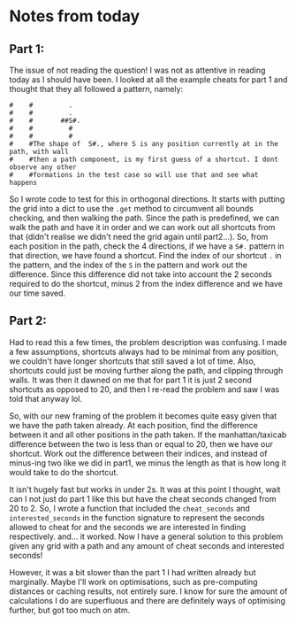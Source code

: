 # Notes from today

## Part 1:
The issue of not reading the question! I was not as attentive in reading today as I should have been. I looked at all the example cheats for part 1 and thought that they all followed a pattern, namely:
```
#    #         .
#    #         .
#    #       ##S#.
#    #         #
#    #         #
#    #The shape of  S#., where S is any position currently at in the path, with wall
#    #then a path component, is my first guess of a shortcut. I dont observe any other
#    #formations in the test case so will use that and see what happens

```

So I wrote code to test for this in orthogonal directions. It starts with putting the grid into a dict to use the `.get` method to circumvent all bounds checking, and then walking the path. Since the path is predefined, we can walk the path and have it in order and we can work out all shortcuts from that (didn't realise we didn't need the grid again until part2...). So, from each position in the path, check the 4 directions, if we have a `S#.` pattern in that direction, we have found a shortcut. Find the index of our shortcut `.` in the pattern, and the index of the `S` in the pattern and work out the difference. Since this difference did not take into account the 2 seconds required to do the shortcut, minus 2 from the index difference and we have our time saved. 

## Part 2:
Had to read this a few times, the problem description was confusing. I made a few assumptions, shortcuts always had to be minimal from any position, we couldn't have longer shortcuts that still saved a lot of time. Also, shortcuts could just be moving further along the path, and clipping through walls. It was then it dawned on me that for part 1 it is just 2 second shortcuts as opposed to 20, and then I re-read the problem and saw I was told that anyway lol.

So, with our new framing of the problem it becomes quite easy given that we have the path taken already. At each position, find the difference between it and all other positions in the path taken. If the manhattan/taxicab difference between the two is less than or equal to 20, then we have our shortcut. Work out the difference between their indices, and instead of minus-ing two like we did in part1, we minus the length as that is how long it would take to do the shortcut. 

It isn't hugely fast but works in under 2s. It was at this point I thought, wait can I not just do part 1 like this but have the cheat seconds changed from 20 to 2. So, I wrote a function that included the `cheat_seconds` and `interested_seconds` in the function signature to represent the seconds allowed to cheat for and the seconds we are interested in finding respectively. and... it worked. Now I have a general solution to this problem given any grid with a path and any amount of cheat seconds and interested seconds!

However, it was a bit slower than the part 1 I had written already but marginally. Maybe I'll work on optimisations, such as pre-computing distances or caching results, not entirely sure. I know for sure the amount of calculations I do are superfluous and there are definitely ways of optimising further, but got too much on atm.